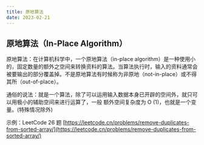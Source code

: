 ```yaml
---
title: 原地算法
date: 2023-02-21
---
```


## 原地算法（In-Place Algorithm）

原地算法：在计算机科学中，一个原地算法（in-place algorithm）是一种使用小的，固定数量的额外之空间来转换资料的算法。当算法执行时，输入的资料通常会被要输出的部分覆盖掉。不是原地算法有时候称为非原地（not-in-place）或不得其所（out-of-place）。

通俗的说法：就是一个算法，除了可以运用输入数据本身已开辟的空间外，就只可以用极小的辅助空间来进行运算了，一般 额外空间复杂度为 O (1)，也就是一个变量。(特殊情况除外)

示例：LeetCode 26 题 [https://leetcode.cn/problems/remove-duplicates-from-sorted-array/](https://leetcode.cn/problems/remove-duplicates-from-sorted-array/)